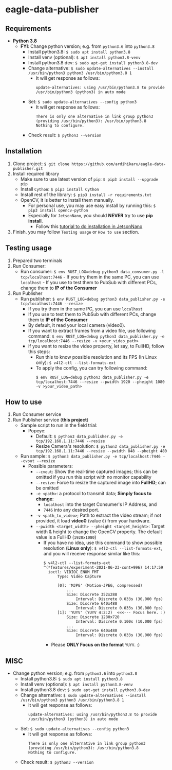 # eagle-data-publisher

## Requirements
- **Python 3.8**
    - **FYI**: Change python version; e.g. from `python3.6` into `python3.8`
        - Install python3.8: `$ sudo apt install python3.8`
        - Install venv (optional): `$ apt install python3.8-venv`
        - Install python3.8 dev: `$ sudo apt-get install python3.8-dev`
        - Change alternative: `$ sudo update-alternatives --install /usr/bin/python3 python3 /usr/bin/python3.8 1`
            - It will get response as follows:
                ```
                update-alternatives: using /usr/bin/python3.8 to provide /usr/bin/python3 (python3) in auto mode
                ```
        - Set: `$ sudo update-alternatives --config python3`
            - It will get response as follows:
                ```
                There is only one alternative in link group python3 (providing /usr/bin/python3): /usr/bin/python3.8
                Nothing to configure.
                ```
        - Check result: `$ python3 --version`

## Installation
1. Clone project: `$ git clone https://github.com/ardihikaru/eagle-data-publisher.git`
3. Install required library
    - Make sure to use latest version of `pip`:
        `$ pip3 install --upgrade pip`
    - Install `Cython`: `$ pip3 install Cython`
    - Install rest of the library: `$ pip3 install -r requirements.txt`
    - OpenCV, it is better to install them manually.
        - For personal use, you may use easy install by running this: `$ pip3 install opencv-python`
        - Especially for `JetsonNano`, you should **NEVER** try to use **pip install**.
            - Follow this [tutorial to do installation in JetsonNano](https://github.com/ardihikaru/eagle-data-publisher/blob/main/Jetson_Nano_Setup_for_ADS) 
4. Finish. you may follow `Testing usage` or `How to use` section.

## Testing usage
1. Prepared two terminals
2. Run Consumer:
    - Run consumer:
        `$ env RUST_LOG=debug python3 data_consumer.py -l tcp/localhost:7446`
            - If you try them in the same PC, you can use `localhost`
            - If you use to test them to PubSub with different PCs, change them to **IP of the Consumer**
3. Run Publisher
    - Run publisher: `$ env RUST_LOG=debug python3 data_publisher.py -e tcp/localhost:7446 --resize`
        - If you try them in the same PC, you can use `localhost`
        - If you use to test them to PubSub with different PCs, change them to **IP of the Consumer**
        - By default, it read your local camera (video0).
        - If you want to extract frames from a video file, use following command:
            `$ env RUST_LOG=debug python3 data_publisher.py -e tcp/localhost:7446 --resize -v >your_video_path>`
        - if you want to resize the video property, let say, to FullHD, follow this steps:
            - Run this to know possible resolution and its FPS (In Linux only):
                `$ v4l2-ctl --list-formats-ext`
            - To apply the config, you can try following command:
              ```
              $ env RUST_LOG=debug python3 data_publisher.py -e tcp/localhost:7446 --resize --pwidth 1920 --pheight 1080 -v >your_video_path>
              ```

## How to use
1. Run Consumer service
2. Run Publisher service (**this project**)
    - Sample script to run in the field trial:
        - Popeye:
            - Default: `$ python3 data_publisher.py -e tcp/192.168.1.11:7446 --resize`
            - Resize Camera's resolution: `$ python3 data_publisher.py -e tcp/192.168.1.11:7446 --resize --pwidth 848 --pheight 480`
    - Run sample: `$ python3 data_publisher.py -e tcp/localhost:7446 --cvout --resize`
        - Possible parameters:
            - `--cvout`: Show the real-time captured images; this can be omitted if you run this script with no monitor capability
            - `--resize`: Force to resize the captured image into **FullHD**; can be omitted
            - `-e <path>`: a protocol to transmit data; **Simply focus to change**:
                - `localhost` into the target Consumer's IP Address, and
                - `7446` into any desired port.
            - `-v <path_to_video>`; Path to extract the video stream; 
            if not provided, it load **video0** (value `0`) from your hardware.
            - `--pwidth <target_width> --pheight <target_height>`: 
            Target width & height to change the OpenCV property. 
            The default value is a FullHD (`1920x1080`)
                - If you have no idea, use this command to show possible resolution (**Linux only**):
                `$ v4l2-ctl --list-formats-ext`, and you will receive response similar like this:
                  ``` 
                  $ v4l2-ctl --list-formats-ext                                                                            ^(*features/experiment-2021-06-23-cont+996) 14:17:59 
                    ioctl: VIDIOC_ENUM_FMT
                        Type: Video Capture
                    
                        [0]: 'MJPG' (Motion-JPEG, compressed)
                            ...
                            Size: Discrete 352x288
                                Interval: Discrete 0.033s (30.000 fps)
                            Size: Discrete 640x480
                                Interval: Discrete 0.033s (30.000 fps)
                        [1]: 'YUYV' (YUYV 4:2:2)  <<<--- Focus here. :)
                            Size: Discrete 1280x720
                                Interval: Discrete 0.100s (10.000 fps)
                            ...
                            Size: Discrete 640x480
                                Interval: Discrete 0.033s (30.000 fps)  
                  ```
                  - Please **ONLY Focus on the format** `YUYV`. :)

## MISC
- Change python version; e.g. from `python3.6` into `python3.8`
    - Install python3.8: `$ sudo apt install python3.8`
    - Install venv (optional): `$ apt install python3.8-venv`
    - Install python3.8 dev: `$ sudo apt-get install python3.8-dev`
    - Change alternative: `$ sudo update-alternatives --install /usr/bin/python3 python3 /usr/bin/python3.8 1`
        - It will get response as follows:
            ```
            update-alternatives: using /usr/bin/python3.8 to provide /usr/bin/python3 (python3) in auto mode
            ```
    - Set: `$ sudo update-alternatives --config python3`
        - It will get response as follows:
            ```
            There is only one alternative in link group python3 (providing /usr/bin/python3): /usr/bin/python3.8
            Nothing to configure.
            ```
    - Check result: `$ python3 --version`